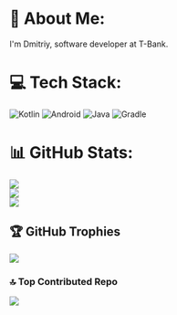 # 💫 About Me:
I'm Dmitriy, software developer at T-Bank.


# 💻 Tech Stack:
![Kotlin](https://img.shields.io/badge/kotlin-%237F52FF.svg?style=for-the-badge&logo=kotlin&logoColor=white) ![Android](https://img.shields.io/badge/Android-3dda84.svg?style=for-the-badge&logo=Android&logoColor=white) ![Java](https://img.shields.io/badge/java-%23ED8B00.svg?style=for-the-badge&logo=openjdk&logoColor=white) ![Gradle](https://img.shields.io/badge/Gradle-02303A.svg?style=for-the-badge&logo=Gradle&logoColor=white)
# 📊 GitHub Stats:
![](https://github-readme-stats.vercel.app/api?username=dekan&theme=gruvbox&hide_border=true&include_all_commits=true&count_private=true)<br/>
![](https://github-readme-streak-stats.herokuapp.com/?user=dekan&theme=gruvbox&hide_border=true)<br/>
![](https://github-readme-stats.vercel.app/api/top-langs/?username=dekan&theme=gruvbox&hide_border=true&include_all_commits=true&count_private=true&layout=compact)

## 🏆 GitHub Trophies
![](https://github-profile-trophy.vercel.app/?username=dekan&theme=gruvbox&no-frame=true&no-bg=true&margin-w=4)

### 🔝 Top Contributed Repo
![](https://github-contributor-stats.vercel.app/api?username=dekan&limit=5&theme=gruvbox&combine_all_yearly_contributions=true)
